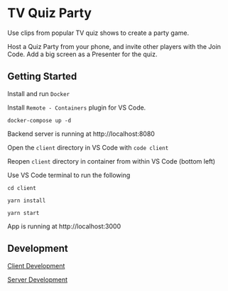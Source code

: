 # TV Quiz Party

Use clips from popular TV quiz shows to create a party game.

Host a Quiz Party from your phone, and invite other players with the Join Code. Add a big screen as a Presenter for the quiz.


## Getting Started

Install and run `Docker`

Install `Remote - Containers` plugin for VS Code.

`docker-compose up -d`

Backend server is running at http://localhost:8080

Open the `client` directory in VS Code with `code client`

Reopen `client` directory in container from within VS Code (bottom left)

Use VS Code terminal to run the following

`cd client`

`yarn install`

`yarn start`

App is running at http://localhost:3000


## Development

[Client Development](client/)

[Server Development](server/)
